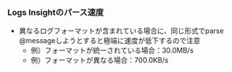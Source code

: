 
### Logs Insightのパース速度

- 異なるログフォーマットが含まれている場合に、同じ形式でparse @messageしようとすると極端に速度が低下するので注意
  - 例）フォーマットが統一されている場合：30.0MB/s
  - 例）フォーマットが異なる場合：700.0KB/s
